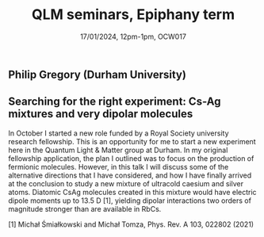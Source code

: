 ﻿---
layout: page
title: QLM seminars, Epiphany term
subtitle: 17/01/2024, 12pm-1pm, OCW017
---

## Philip Gregory (Durham University)

## Searching for the right experiment: Cs-Ag mixtures and very dipolar molecules

In October I started a new role funded by a Royal Society university research fellowship. This is an opportunity for me to start a new experiment here in the Quantum Light & Matter group at Durham. In my original fellowship application, the plan I outlined was to focus on the production of fermionic molecules. However, in this talk I will discuss some of the alternative directions that I have considered, and how I have finally arrived at the conclusion to study a new mixture of ultracold caesium and silver atoms. Diatomic CsAg molecules created in this mixture would have electric dipole moments up to 13.5 D [1], yielding dipolar interactions two orders of magnitude stronger than are available in RbCs. 

[1] Michał Śmiałkowski and Michał Tomza, Phys. Rev. A 103, 022802 (2021)





